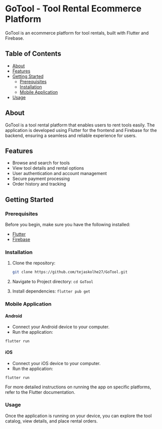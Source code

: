 # GoTool - Tool Rental Ecommerce Platform

GoTool is an ecommerce platform for tool rentals, built with Flutter and Firebase.

## Table of Contents

- [About](#about)
- [Features](#features)
- [Getting Started](#getting-started)
  - [Prerequisites](#prerequisites)
  - [Installation](#installation)
  - [Mobile Application](#mobile-application)
- [Usage](#usage)

## About

GoTool is a tool rental platform that enables users to rent tools easily. The application is developed using Flutter for the frontend and Firebase for the backend, ensuring a seamless and reliable experience for users.

## Features

- Browse and search for tools
- View tool details and rental options
- User authentication and account management
- Secure payment processing
- Order history and tracking

## Getting Started

### Prerequisites

Before you begin, make sure you have the following installed:

- [Flutter](https://flutter.dev/docs/get-started/install)
- [Firebase](https://firebase.google.com/docs/flutter/setup)

### Installation

1. Clone the repository:

   ```bash
   git clone https://github.com/tejaskolhe27/GoTool.git

2. Navigate to Project directory: ```cd GoTool```
3. Install dependencies: ```flutter pub get```

### Mobile Application

#### Android
- Connect your Android device to your computer.
- Run the application:
```
flutter run
```
#### iOS
- Connect your iOS device to your computer.
- Run the application:
```
flutter run
```
For more detailed instructions on running the app on specific platforms, refer to the Flutter documentation.

### Usage
Once the application is running on your device, you can explore the tool catalog, view details, and place rental orders.
